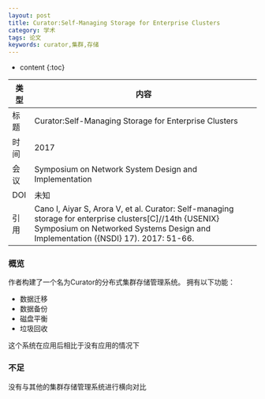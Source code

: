 ```yaml
---
layout: post
title: Curator:Self-Managing Storage for Enterprise Clusters
category: 学术
tags: 论文
keywords: curator,集群,存储
---
```


* content
{:toc}


类型|内容  
--|--  
标题|Curator:Self-Managing Storage for Enterprise Clusters
时间|2017
会议|Symposium on Network System Design and Implementation
DOI|未知
引用|Cano I, Aiyar S, Arora V, et al. Curator: Self-managing storage for enterprise clusters[C]//14th {USENIX} Symposium on Networked Systems Design and Implementation ({NSDI} 17). 2017: 51-66.

### 概览

作者构建了一个名为Curator的分布式集群存储管理系统。
拥有以下功能：
- 数据迁移
- 数据备份
- 磁盘平衡
- 垃圾回收

这个系统在应用后相比于没有应用的情况下


### 不足
没有与其他的集群存储管理系统进行横向对比

